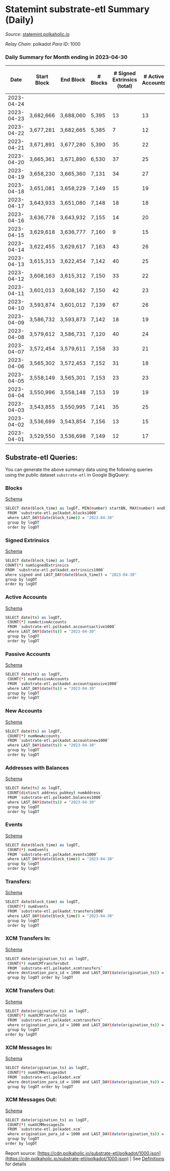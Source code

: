 # Statemint substrate-etl Summary (Daily)

_Source_: [statemint.polkaholic.io](https://statemint.polkaholic.io)

*Relay Chain*: polkadot
*Para ID*: 1000



### Daily Summary for Month ending in 2023-04-30


| Date | Start Block | End Block | # Blocks  | # Signed Extrinsics (total) | # Active Accounts | # Passive | # New | # Addresses with Balances | # Events | # Transfers | # XCM Transfers In | # XCM Transfers Out | # XCM In | # XCM Out | Issues | 
| ---- | ----------- | --------- | --------  | --------------------------- | ----------------- | --------- | ----- | ------------------------- | -------- | ----------- | ------------------ | ------------------- | -------- | --------- | ------ |
| 2023-04-24 |  |  |   |  |  |  |  |  |  |   |   |   |  |  |  |
| 2023-04-23 | 3,682,666 | 3,688,060 | 5,395  | 13 | 13 | 4 | 1 | 723 | 10,878 | 12 ($0.04) | 6 ($12,313.16) | 6 ($5,332.79) | 6 | 6 |  |
| 2023-04-22 | 3,677,281 | 3,682,665 | 5,385  | 7 | 12 | 4 | 1 | 722 | 10,823 | 6  | 4 ($1,028.86) | 3 ($1,700.49) | 4 | 3 |  |
| 2023-04-21 | 3,671,891 | 3,677,280 | 5,390  | 35 | 22 | 5 | 2 | 721 | 11,001 | 31 ($0.11) | 16 ($77,101.76) | 7 ($15,764.20) | 16 | 7 |  |
| 2023-04-20 | 3,665,361 | 3,671,890 | 6,530  | 37 | 25 | 3 | 4 | 719 | 13,306 | 33 ($5.04) | 17 ($27,394.52) | 11 ($59,600.30) | 17 | 11 |  |
| 2023-04-19 | 3,658,230 | 3,665,360 | 7,131  | 34 | 27 | 7 | 5 | 715 | 14,503 | 32 ($4.83) | 19 ($72,811.32) | 8 ($9,613.33) | 20 | 8 |  |
| 2023-04-18 | 3,651,081 | 3,658,229 | 7,149  | 15 | 19 | 5 | 3 | 710 | 14,432 | 13 ($6.86) | 11 ($46,543.67) | 10 ($51,956.38) | 11 | 10 |  |
| 2023-04-17 | 3,643,933 | 3,651,080 | 7,148  | 18 | 18 | 8 | 2 | 707 | 14,426 | 16 ($1.35) | 9 ($18,313.79) | 7 ($20,362.78) | 9 | 7 |  |
| 2023-04-16 | 3,636,778 | 3,643,932 | 7,155  | 14 | 20 | 4 | 1 | 705 | 14,424 | 14 ($0.75) | 9 ($72,395.96) | 8 ($61,314.91) | 9 | 8 |  |
| 2023-04-15 | 3,629,618 | 3,636,777 | 7,160  | 9 | 15 | 4 | 2 | 704 | 14,388 | 9 ($4.14) | 5 ($9,874.95) | 2 ($223.30) | 5 | 2 |  |
| 2023-04-14 | 3,622,455 | 3,629,617 | 7,163  | 43 | 26 | 7 | 5 | 702 | 14,607 | 31 ($6.70) | 13 ($13,876.96) | 18 ($75,522.66) | 13 | 18 |  |
| 2023-04-13 | 3,615,313 | 3,622,454 | 7,142  | 40 | 25 | 5 | 6 | 698 | 14,531 | 31 ($7.06) | 11 ($9,791.71) | 12 ($66,785.99) | 15 | 11 |  |
| 2023-04-12 | 3,608,163 | 3,615,312 | 7,150  | 33 | 22 | 5 | 4 | 692 | 14,504 | 30 ($0.64) | 9 ($3,162.54) | 14 ($56,065.05) | 9 | 15 |  |
| 2023-04-11 | 3,601,013 | 3,608,162 | 7,150  | 42 | 23 | 6 | 2 | 688 | 14,583 | 40 ($1.29) | 14 ($370,587.87) | 25 ($688,607.65) | 15 | 25 |  |
| 2023-04-10 | 3,593,874 | 3,601,012 | 7,139  | 67 | 26 | 8 | 2 | 686 | 14,690 | 61 ($1.25) | 17 ($348,173.33) | 30 ($877,526.94) | 19 | 30 |  |
| 2023-04-09 | 3,586,732 | 3,593,873 | 7,142  | 18 | 19 | 4 |  | 684 | 14,407 | 17 ($0.63) | 6 ($32,495.48) | 11 ($97,381.67) | 6 | 11 |  |
| 2023-04-08 | 3,579,612 | 3,586,731 | 7,120  | 40 | 24 | 3 | 3 | 684 | 14,443 | 30 ($4.50) | 7 ($8,982.23) | 5 ($305,322.25) | 4 | 5 |  |
| 2023-04-07 | 3,572,454 | 3,579,611 | 7,158  | 33 | 21 | 4 | 1 | 682 | 14,514 | 29  | 7 ($38,531.86) | 14 ($356,939.06) | 8 | 14 |  |
| 2023-04-06 | 3,565,302 | 3,572,453 | 7,152  | 31 | 18 | 4 | 1 | 681 | 14,485 | 23 ($0.70) | 6 ($345,227.90) | 14 ($660,915.15) | 6 | 15 |  |
| 2023-04-05 | 3,558,149 | 3,565,301 | 7,153  | 23 | 23 | 4 | 8 | 680 | 14,512 | 20  | 18 ($30,211.47) | 11 ($27,357.73) | 20 | 13 |  |
| 2023-04-04 | 3,550,996 | 3,558,148 | 7,153  | 19 | 19 | 2 | 1 | 672 | 14,433 | 17 ($1.29) | 6 ($32,033.04) | 12 ($54,905.07) | 6 | 12 |  |
| 2023-04-03 | 3,543,855 | 3,550,995 | 7,141  | 35 | 25 | 4 | 6 | 671 | 14,488 | 27 ($16.56) | 6 ($3,870.46) | 7 ($44,461.16) | 6 | 9 |  |
| 2023-04-02 | 3,536,699 | 3,543,854 | 7,156  | 13 | 15 | 2 | 1 | 665 | 14,408 | 11  | 4 ($5.30) | 8 ($28,726.01) | 4 | 8 |  |
| 2023-04-01 | 3,529,550 | 3,536,698 | 7,149  | 12 | 17 | 2 |  | 664 | 14,374 | 12  | 3 ($1,149.17) | 6 ($39,572.16) | 3 | 6 |  |

## Substrate-etl Queries:
You can generate the above summary data using the following queries using the public dataset `substrate-etl` in Google BigQuery:


### Blocks 

[Schema](https://github.com/colorfulnotion/substrate-etl/blob/main/schema/blocks.json)

```bash
SELECT date(block_time) as logDT, MIN(number) startBN, MAX(number) endBN, COUNT(*) numBlocks 
 FROM `substrate-etl.polkadot.blocks1000`  
 where LAST_DAY(date(block_time)) = "2023-04-30" 
 group by logDT 
 order by logDT
```

### Signed Extrinsics 

[Schema](https://github.com/colorfulnotion/substrate-etl/blob/main/schema/extrinsics.json)

```bash
SELECT date(block_time) as logDT, 
COUNT(*) numSignedExtrinsics 
FROM `substrate-etl.polkadot.extrinsics1000`  
where signed and LAST_DAY(date(block_time)) = "2023-04-30" 
group by logDT 
order by logDT
```

### Active Accounts 

[Schema](https://github.com/colorfulnotion/substrate-etl/blob/main/schema/accountsactive.json)

```bash
SELECT date(ts) as logDT, 
 COUNT(*) numActiveAccounts 
 FROM `substrate-etl.polkadot.accountsactive1000` 
 where LAST_DAY(date(ts)) = "2023-04-30" 
 group by logDT 
 order by logDT
```

### Passive Accounts 

[Schema](https://github.com/colorfulnotion/substrate-etl/blob/main/schema/accountspassive.json)

```bash
SELECT date(ts) as logDT, 
 COUNT(*) numPassiveAccounts 
 FROM `substrate-etl.polkadot.accountspassive1000` 
 where LAST_DAY(date(ts)) = "2023-04-30" 
 group by logDT 
 order by logDT
```

### New Accounts 

[Schema](https://github.com/colorfulnotion/substrate-etl/blob/main/schema/accountsnew.json)

```bash
SELECT date(ts) as logDT, 
 COUNT(*) numNewAccounts 
 FROM `substrate-etl.polkadot.accountsnew1000` 
 where LAST_DAY(date(ts)) = "2023-04-30" 
 group by logDT
 order by logDT
```

### Addresses with Balances 

[Schema](https://github.com/colorfulnotion/substrate-etl/blob/main/schema/balances.json)

```bash
SELECT date(ts) as logDT,
 COUNT(distinct address_pubkey) numAddress 
 FROM `substrate-etl.polkadot.balances1000` 
 where LAST_DAY(date(ts)) = "2023-04-30" 
 group by logDT 
 order by logDT
```

### Events 

[Schema](https://github.com/colorfulnotion/substrate-etl/blob/main/schema/events.json)

```bash
SELECT date(block_time) as logDT, 
 COUNT(*) numEvents 
 FROM `substrate-etl.polkadot.events1000` 
 where LAST_DAY(date(block_time)) = "2023-04-30" 
 group by logDT 
 order by logDT
```

### Transfers:

[Schema](https://github.com/colorfulnotion/substrate-etl/blob/main/schema/transfers.json)

```bash
SELECT date(block_time) as logDT, 
 COUNT(*) numEvents 
 FROM `substrate-etl.polkadot.transfers1000` 
 where LAST_DAY(date(block_time)) = "2023-04-30" 
 group by logDT 
 order by logDT
```

### XCM Transfers In: 

[Schema](https://github.com/colorfulnotion/substrate-etl/blob/main/schema/xcmtransfers.json)

```bash
SELECT date(origination_ts) as logDT, 
 COUNT(*) numXCMTransfersOut 
 FROM `substrate-etl.polkadot.xcmtransfers` 
 where destination_para_id = 1000 and LAST_DAY(date(origination_ts)) = "2023-04-30" 
 group by logDT order by logDT
```

### XCM Transfers Out: 

[Schema](https://github.com/colorfulnotion/substrate-etl/blob/main/schema/xcmtransfers.json)

```bash
SELECT date(origination_ts) as logDT, 
 COUNT(*) numXCMTransfersIn 
 FROM `substrate-etl.polkadot.xcmtransfers` 
 where origination_para_id = 1000 and LAST_DAY(date(origination_ts)) = "2023-04-30" 
 group by logDT 
order by logDT
```

### XCM Messages In: 

[Schema](https://github.com/colorfulnotion/substrate-etl/blob/main/schema/xcm.json)

```bash
SELECT date(origination_ts) as logDT, 
 COUNT(*) numXCMMessagesOut 
 FROM `substrate-etl.polkadot.xcm` 
 where destination_para_id = 1000 and LAST_DAY(date(origination_ts)) = "2023-04-30" 
 group by logDT order by logDT
```

### XCM Messages Out: 

[Schema](https://github.com/colorfulnotion/substrate-etl/blob/main/schema/xcm.json)

```bash
SELECT date(origination_ts) as logDT, 
 COUNT(*) numXCMMessagesIn 
 FROM `substrate-etl.polkadot.xcm` 
 where origination_para_id = 1000 and LAST_DAY(date(origination_ts)) = "2023-04-30" 
 group by logDT 
order by logDT
```


Report source: [https://cdn.polkaholic.io/substrate-etl/polkadot/1000.json](https://cdn.polkaholic.io/substrate-etl/polkadot/1000.json) | See [Definitions](/DEFINITIONS.md) for details
